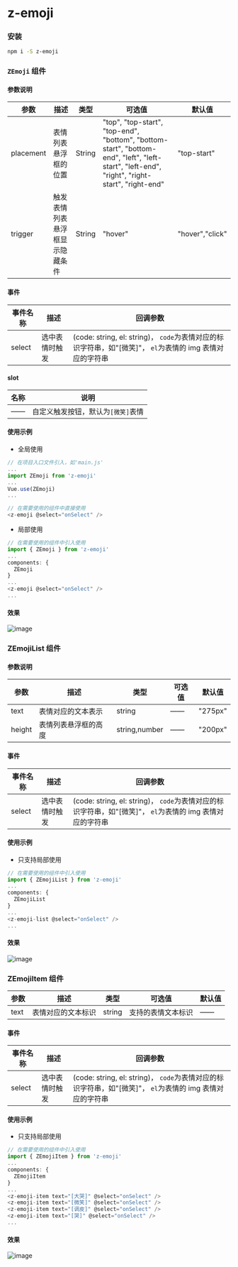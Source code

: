 # z-emoji

### 安装

```sh
npm i -S z-emoji
```

### `ZEmoji` 组件

#### 参数说明

| 参数      | 描述                           | 类型   | 可选值                                                                                                                                       | 默认值          |
| --------- | ------------------------------ | ------ | -------------------------------------------------------------------------------------------------------------------------------------------- | --------------- |
| placement | 表情列表悬浮框的位置           | String | "top", "top-start", "top-end", "bottom", "bottom-start", "bottom-end", "left", "left-start", "left-end", "right", "right-start", "right-end" | "top-start"     |
| trigger   | 触发表情列表悬浮框显示隐藏条件 | String | "hover"                                                                                                                                      | "hover","click" |

#### 事件

| 事件名称 | 描述           | 回调参数                                                                                                  |
| -------- | -------------- | --------------------------------------------------------------------------------------------------------- |
| select   | 选中表情时触发 | (code: string, el: string)， `code`为表情对应的标识字符串，如"[微笑]"， `el`为表情的 img 表情对应的字符串 |

#### slot

| 名称 | 说明                               |
| ---- | ---------------------------------- |
| ——   | 自定义触发按钮，默认为`[微笑]`表情 |

#### 使用示例

- 全局使用

```js
// 在项目入口文件引入，如'main.js'
...
import ZEmoji from 'z-emoji'
...
Vue.use(ZEmoji)
...

// 在需要使用的组件中直接使用
<z-emoji @select="onSelect" />
```

- 局部使用

```js
// 在需要使用的组件中引入使用
import { ZEmoji } from 'z-emoji'
...
components: {
  ZEmoji
}
...
<z-emoji @select="onSelect" />
...
```

#### 效果

![image](https://note.youdao.com/yws/public/resource/213455744da3b2b0174c553f515d6a35/5BBC7B707F294FBEA62B28C901C1B1D9?ynotemdtimestamp=1589637351784)

### ZEmojiList 组件

#### 参数说明

| 参数   | 描述                 | 类型          | 可选值 | 默认值  |
| ------ | -------------------- | ------------- | ------ | ------- |
| text   | 表情对应的文本表示   | string        | ——     | "275px" |
| height | 表情列表悬浮框的高度 | string,number | ——     | "200px" |

#### 事件

| 事件名称 | 描述           | 回调参数                                                                                                  |
| -------- | -------------- | --------------------------------------------------------------------------------------------------------- |
| select   | 选中表情时触发 | (code: string, el: string)， `code`为表情对应的标识字符串，如"[微笑]"， `el`为表情的 img 表情对应的字符串 |

#### 使用示例

- 只支持局部使用

```js
// 在需要使用的组件中引入使用
import { ZEmojiList } from 'z-emoji'
...
components: {
  ZEmojiList
}
...
<z-emoji-list @select="onSelect" />
...
```

#### 效果

![image](https://note.youdao.com/yws/public/resource/213455744da3b2b0174c553f515d6a35/CCF46AD1B79A4342A3DAB2FEA80F28D3?ynotemdtimestamp=1589637351784)

### ZEmojiItem 组件

| 参数 | 描述               | 类型   | 可选值             | 默认值 |
| ---- | ------------------ | ------ | ------------------ | ------ |
| text | 表情对应的文本标识 | string | 支持的表情文本标识 | ——     |

#### 事件

| 事件名称 | 描述           | 回调参数                                                                                                  |
| -------- | -------------- | --------------------------------------------------------------------------------------------------------- |
| select   | 选中表情时触发 | (code: string, el: string)， `code`为表情对应的标识字符串，如"[微笑]"， `el`为表情的 img 表情对应的字符串 |

#### 使用示例

- 只支持局部使用

```js
// 在需要使用的组件中引入使用
import { ZEmojiItem } from 'z-emoji'
...
components: {
  ZEmojiItem
}
...
<z-emoji-item text="[大哭]" @select="onSelect" />
<z-emoji-item text="[微笑]" @select="onSelect" />
<z-emoji-item text="[调皮]" @select="onSelect" />
<z-emoji-item text="[哭]" @select="onSelect" />
...
```

#### 效果

![image](https://note.youdao.com/yws/public/resource/213455744da3b2b0174c553f515d6a35/C52300DD6EEB4081BFFF2C39A29FE470?ynotemdtimestamp=1589637351784)
